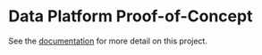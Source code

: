 # Data Platform Proof-of-Concept

See the [documentation](./docs/index.md) for more detail on this project.
